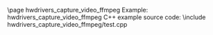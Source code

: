 \page hwdrivers_capture_video_ffmpeg Example: hwdrivers_capture_video_ffmpeg
C++ example source code:
\include hwdrivers_capture_video_ffmpeg/test.cpp
